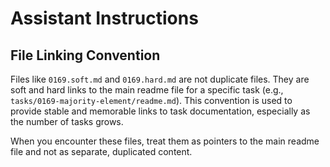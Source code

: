 # Assistant Instructions

## File Linking Convention

Files like `0169.soft.md` and `0169.hard.md` are not duplicate files. They are soft and hard links to the main readme file for a specific task (e.g., `tasks/0169-majority-element/readme.md`). This convention is used to provide stable and memorable links to task documentation, especially as the number of tasks grows.

When you encounter these files, treat them as pointers to the main readme file and not as separate, duplicated content.
